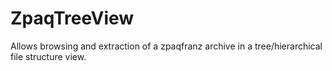 # ZpaqTreeView
Allows browsing and extraction of a zpaqfranz archive in a tree/hierarchical file structure view.
